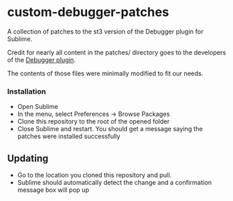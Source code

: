 # custom-debugger-patches
A collection of patches to the st3 version of the Debugger plugin for Sublime.

Credit for nearly all content in the patches/ directory goes to the developers of the [Debugger plugin](https://github.com/daveleroy/sublime_debugger).

The contents of those files were minimally modified to fit our needs.

### Installation

- Open Sublime
- In the menu, select Preferences -> Browse Packages
- Clone this repository to the root of the opened folder
- Close Sublime and restart. You should get a message saying the patches were installed successfully

## Updating

- Go to the location you cloned this repository and pull.
- Sublime should automatically detect the change and a confirmation message box will pop up
